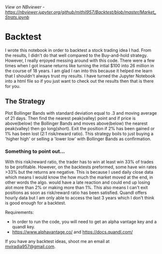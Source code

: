 
 *View on NBviewer - https://nbviewer.jupyter.org/github/mithil957/Backtest/blob/master/Market_Strats.ipynb*

# Backtest
I wrote this notebook in order to backtest a stock trading idea I had. From the results, I didn't do that well compared to the Buy-and-hold strategy. However, I really enjoyed messing around with this code. There were a few times when I got insane returns like turning the intial $100 into 26 million in the course of 18 years. I am glad I ran into this because it helped me learn that I shouldn't always trust my results. I have turned the Jupyter Notebook into a html file so if you just want to check out the results then that is there for you. 

## The Strategy
Plot Bollinger Bands with standard deviation equal to .3 and moving average of 21 days. Then find the nearest peak(valley) point and if price is above(below) the Bollinger Bands and moves above(below) the nearest peak(valley) then go long(short). Exit the position if 2% has been gained or 1% has been lost (2:1 risk/reward ratio). This strategy boils to just buying a 'higher high' or selling a 'lower low' with Bollinger Bands as confirmation.

### Something to point out...
With this risk/reward ratio, the trader has to win at least win 33% of trades to be profitable. However, on the backtests preformed, some have win rates >33% but the returns are negative. This is because I used daily close data which means I would know the how much the market moved at the end, in other words the algo. would have a late reaction and could end up losing alot more than 2% or making more than 1%. This also means I can't exit positions as soon as risk/reward ratio has been satisfied. Quandl offers hourly data but I am only able to access the last 3 years which I don't think is good enough for a backtest.


Requirements: 
- In order to run the code, you will need to get an alpha vantage key and a quandl key.
- https://www.alphavantage.co/ and https://docs.quandl.com/

If you have any backtest ideas, shoot me an email at mviradia957@gmail.com. 
